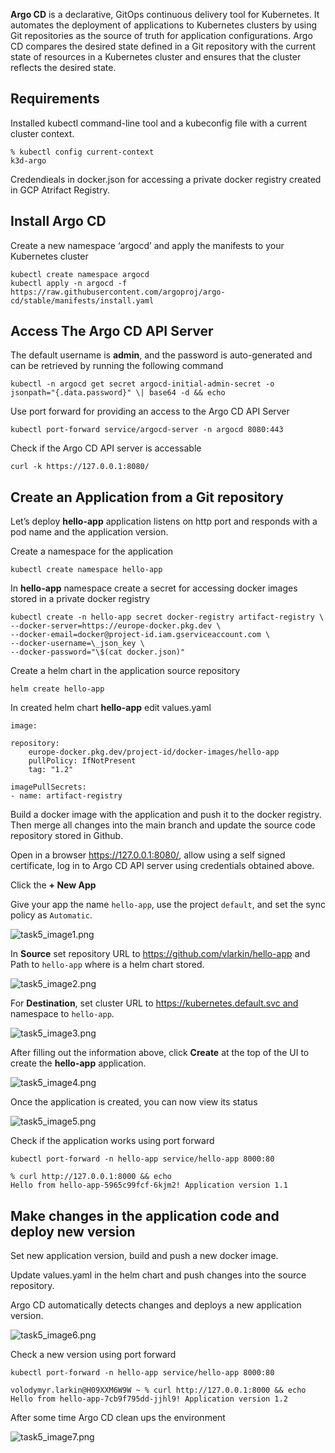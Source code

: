 
**Argo CD** is a declarative, GitOps continuous delivery tool for Kubernetes. It automates the deployment of applications to Kubernetes clusters by using Git repositories as the source of truth for application configurations. Argo CD compares the desired state defined in a Git repository with the current state of resources in a Kubernetes cluster and ensures that the cluster reflects the desired state.

## **Requirements**

Installed kubectl command-line tool and a kubeconfig file with a current cluster context.

```
% kubectl config current-context
k3d-argo
```

Credendieals in docker.json for accessing a private docker registry created in GCP Atrifact Registry.

## **Install Argo CD**

Create a new namespace ‘argocd’ and apply the manifests to your
Kubernetes cluster
```
kubectl create namespace argocd
kubectl apply -n argocd -f
https://raw.githubusercontent.com/argoproj/argo-cd/stable/manifests/install.yaml
```
## **Access The Argo CD API Server**

The default username is **admin**, and the password is auto-generated
and can be retrieved by running the following command

```
kubectl -n argocd get secret argocd-initial-admin-secret -o
jsonpath="{.data.password}" \| base64 -d && echo
```

Use port forward for providing an access to the Argo CD API Server

```
kubectl port-forward service/argocd-server -n argocd 8080:443
```

Check if the Argo CD API server is accessable

```
curl -k https://127.0.0.1:8080/
```

## **Create an Application from a Git repository**

Let’s deploy **hello-app** application listens on http port and responds 
with a pod name and the application version.

Create a namespace for the application

```
kubectl create namespace hello-app
```

In **hello-app** namespace create a secret for accessing docker images
stored in a private docker registry

```
kubectl create -n hello-app secret docker-registry artifact-registry \
--docker-server=https://europe-docker.pkg.dev \
--docker-email=docker@project-id.iam.gserviceaccount.com \
--docker-username=\_json_key \
--docker-password="\$(cat docker.json)"
```

Create a helm chart in the application source repository

```
helm create hello-app
```

In created helm chart **hello-app** edit values.yaml 

```
image:

repository:
    europe-docker.pkg.dev/project-id/docker-images/hello-app
    pullPolicy: IfNotPresent
    tag: "1.2"

imagePullSecrets:
- name: artifact-registry
```

Build a docker image with the application and push it to the docker registry. Then merge all changes into the main branch and update the source code repository stored in Github.

Open in a browser <https://127.0.0.1:8080/>, allow using a self signed certificate, log in to Argo CD API server using credentials obtained above.

Click the **+ New App**

Give your app the name `hello-app`, use the project `default`, and set the
sync policy as `Automatic`.

![task5_image1.png](task5_image1.png)

In **Source** set repository URL to https://github.com/vlarkin/hello-app
and Path to `hello-app` where is a helm chart stored.

![task5_image2.png](task5_image2.png)

For **Destination**, set cluster URL
to https://kubernetes.default.svc and
namespace to `hello-app`.

![task5_image3.png](task5_image3.png)

After filling out the information above, click **Create** at the top of
the UI to create the **hello-app** application.

![task5_image4.png](task5_image4.png)

Once the application is created, you can now view its status

![task5_image5.png](task5_image5.png)

Check if the application works using port forward
```
kubectl port-forward -n hello-app service/hello-app 8000:80

% curl http://127.0.0.1:8000 && echo
Hello from hello-app-5965c99fcf-6kjm2! Application version 1.1
```

## **Make changes in the application code and deploy new version**

Set new application version, build and push a new docker image.

Update values.yaml in the helm chart and push changes into the
source repository.

Argo CD automatically detects changes and deploys a new application
version.

![task5_image6.png](task5_image6.png)

Check a new version using port forward
```
kubectl port-forward -n hello-app service/hello-app 8000:80

volodymyr.larkin@H09XXM6W9W ~ % curl http://127.0.0.1:8000 && echo
Hello from hello-app-7cb9f795dd-jjhl9! Application version 1.2
```

After some time Argo CD clean ups the environment

![task5_image7.png](task5_image7.png)

